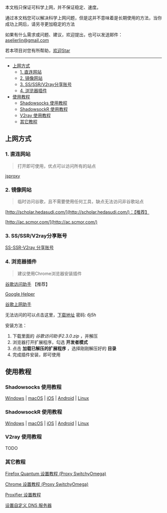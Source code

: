 本文档只保证可科学上网，并不保证稳定、速度。

通过本文档您可以解决科学上网问题，但是这并不意味着是长期使用的方法，当你成功上网后，请另寻更加稳定的方法

如果有什么需求或问题、建议，欢迎提出，也可以发送邮件：[aselierlin@gmail.com](Mailto://aselierlin@gmail.com)

若本项目对您有所帮助，[欢迎Star](https://github.com/selierlin/Share-SSR-V2ray)

---


- [上网方式](#上网方式)
	- [1. 直连网站](#1-直连网站)
	- [2. 镜像网站](#2-镜像网站)
	- [3. SS/SSR/V2ray分享账号](#3-ssssrv2ray分享账号)
	- [4. 浏览器插件](#4-浏览器插件)
- [使用教程](#使用教程)
	- [Shadowsocks 使用教程](#shadowsocks-使用教程)
	- [ShadowsockR 使用教程](#shadowsockR-使用教程)
	- [V2ray 使用教程](#v2ray-使用教程)
	- [其它教程](#其它教程)


## 上网方式

### 1. 直连网站

> 打开即可使用，优点可以访问所有的站点

[jsproxy](https://jsproxy.cf/)


### 2. 镜像网站

> 临时访问谷歌，且不需要使用任何工具，缺点无法访问非谷歌站点

[http://scholar.hedasudi.com/](http://scholar.hedasudi.com/)：【推荐】

[http://ac.scmor.com/](http://ac.scmor.com/)

### 3. SS/SSR/V2ray分享账号

[SS-SSR-V2ray 分享账号](1-share-ssr-v2ray.md)


### 4. 浏览器插件

> 建议使用Chrome浏览器安装插件

[谷歌访问助手](http://www.ggfwzs.com/) 【推荐】

[Google Helper](http://googlehelper.net/)

[谷歌上网助手](https://chrome.google.com/webstore/detail/%E8%B0%B7%E6%AD%8C%E4%B8%8A%E7%BD%91%E5%8A%A9%E6%89%8B/nonmafimegllfoonjgplbabhmgfanaka/)

无法访问的可以点击这里，[下载地址](https://www.lanzous.com/b1008660)  密码: *6j5h*

安装方法：
1. 下载里面的 *谷歌访问助手2.3.0.zip* ，并解压
2. 浏览器打开扩展程序，勾选 **开发者模式**
3. 点击 **加载已解压的扩展程序** ，选择刚刚解压好的 **目录**
4. 完成插件安装，即可使用

## 使用教程

### Shadowsocks 使用教程

[Windows](SS/2-windows-setup-guide-cn.md)  |  [macOS](SS/3-macos-setup-guide-cn.md)  |  [iOS](SS/4-ios-setup-guide-cn.md)  |  [Android](SS/5-android-setup-guide-cn.md)  |  [Linux](SS/6-linux-setup-guide-cn.md)

### ShadowsockR 使用教程

[Windows](SSR/11-windows-setup-guide-cn.md)  |  [macOS](SSR/12-macos-setup-guide-cn.md)  |  [iOS](SSR/13-ios-setup-guide-cn.md)  |  [Android](SSR/14-android-setup-guide-cn.md)  |  [Linux](SSR/15-linux-setup-guide-cn.md)

### V2ray 使用教程

TODO

### 其它教程

[Firefox Quantum 设置教程 (Proxy SwitchyOmega)](Other/7-1-firefox-setup-guide-cn.md)

[Chrome 设置教程 (Proxy SwitchyOmega) ](Other/7-2-chrome-setup-guide-cn.md)  

[Proxifier 设置教程](Other/8-proxifier-settings.md)

[设置自定义 DNS 服务器](Other/9-dns-setup-guide-cn.md)

